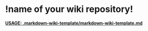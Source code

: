 # !name of your wiki repository!

**[USAGE: .markdown-wiki-template/markdown-wiki-template.md](.markdown-wiki-template/markdown-wiki-template.md)**
